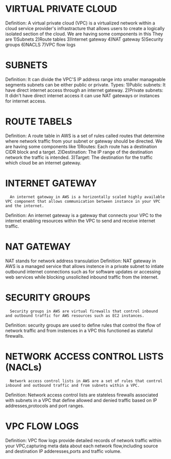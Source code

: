 # VIRTUAL PRIVATE CLOUD
Definition: A virtual private cloud (VPC) is a virtualized network within a cloud service provider's infrastracture that allows users to create a logically isolated section of the cloud.
We are having some components in this
They are
1)Subnets
2)Route tables
3)Internet gateway
4)NAT gateway
5)Security groups
6)NACLS
7)VPC flow logs
# SUBNETS
Definition: It can divide the VPC'S IP address range into smaller manageable segments subnets can be either public or private.
Types:
1)Public subnets: It have direct internet access through an internet gateway.
2)Private subnets: It didn't have direct internet access it can use NAT gateways or instances for internet access.
# ROUTE TABELS
Definition: A route table in AWS is a set of rules called routes that determine where network traffic from your subnet or gateway should be directed.
We are having some components like
1)Routes: Each route has a destination CIDR block and a target.
2)Destination: The IP range of the destination network the traffic is intended.
3)Target: The destination for the traffic which cloud be an internet gateway.
# INTERNET GATEWAY
      An internet gateway in AWS is a horizontally scaled highly available VPC component that allows communication between instance in your VPC and the internet. 
Definition: An internet gateway is a gateway that connects your VPC to the internet enabling resources within the VPC to send and receive internet traffic.
# NAT GATEWAY
NAT stands for network address transulation 
Definition: NAT gateway in AWS is a managed service that allows instence in a private subnet to intiate outbound internet connections such as for software updates or accessing web services while blocking unsolicited inbound traffic from the internet.
# SECURITY GROUPS
      Security groups in AWS are virtual firewalls that control inbound and outbound traffic for AWS resources such as EC2 instances.
Definition: security groups are used to define rules that control the flow of network traffic and from instences in a VPC this functioned as stateful firewalls.
# NETWORK ACCESS CONTROL LISTS (NACLs)
      Network access control lists in AWS are a set of rules that control inbound and outbound traffic and from subnets within a VPC.
Definition: Network access control lists are stateless firewalls associated with subnets in a VPC that define allowed and denied traffic based on IP addresses,protocols and port ranges.
# VPC FLOW LOGS
Definition: VPC flow logs provide detailed records of network traffic within your VPC,capturing meta data about each network flow,including source and destination IP adderesses,ports and traffic volume.
      

